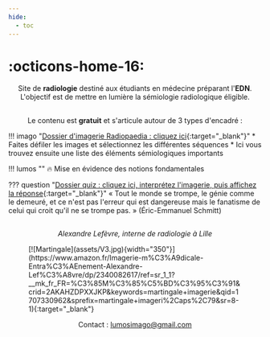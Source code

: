 ```yaml
---
hide:
  - toc
---
```


# :octicons-home-16:

<p style="text-align: center">Site de <strong>radiologie</strong> destiné aux étudiants en médecine préparant l'<strong>EDN</strong>.</br>L'objectif est de mettre en lumière la sémiologie radiologique éligible.</p>

##

<p style="text-align: center">Le contenu est <strong>gratuit</strong> et s'articule autour de 3 types d'encadré :</p>

!!! imago "[Dossier d'imagerie Radiopaedia : cliquez ici](https://radiopaedia.org/cases/37092/studies/38787?lang=us){:target="_blank"}"
    * Faites défiler les images et sélectionnez les différentes séquences
    * Ici vous trouvez ensuite une liste des éléments sémiologiques importants

!!! lumos ""
    :fire: Mise en évidence des notions fondamentales
    
??? question "[Dossier quiz : </strong>cliquez ici, interprétez l'imagerie, puis affichez la réponse](https://radiopaedia.org/cases/23526/studies/23629?lang=gb){:target="_blank"}"
    « Tout le monde se trompe, le génie comme le demeuré, et ce n'est pas l'erreur qui est dangereuse mais le fanatisme de celui qui croit qu'il ne se trompe pas. » (Éric-Emmanuel Schmitt)

##

<p style="text-align: center"><i>Alexandre Lefèvre, interne de radiologie à Lille</br></i></p>

<figure markdown="span">
  [![Martingale](assets/V3.jpg){width="350"}](https://www.amazon.fr/Imagerie-m%C3%A9dicale-Entra%C3%AEnement-Alexandre-Lef%C3%A8vre/dp/2340082617/ref=sr_1_1?__mk_fr_FR=%C3%85M%C3%85%C5%BD%C3%95%C3%91&crid=2AKAHZDPXXJKP&keywords=martingale+imagerie&qid=1707330962&sprefix=martingale+imageri%2Caps%2C79&sr=8-1){:target="_blank"}
</figure>

<p style="text-align: center">Contact : <a href="mailto:lumosimago@gmail.com">lumosimago@gmail.com</a></p>
